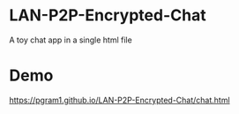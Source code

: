 # LAN-P2P-Encrypted-Chat
A toy chat app in a single html file

# Demo
https://pgram1.github.io/LAN-P2P-Encrypted-Chat/chat.html

